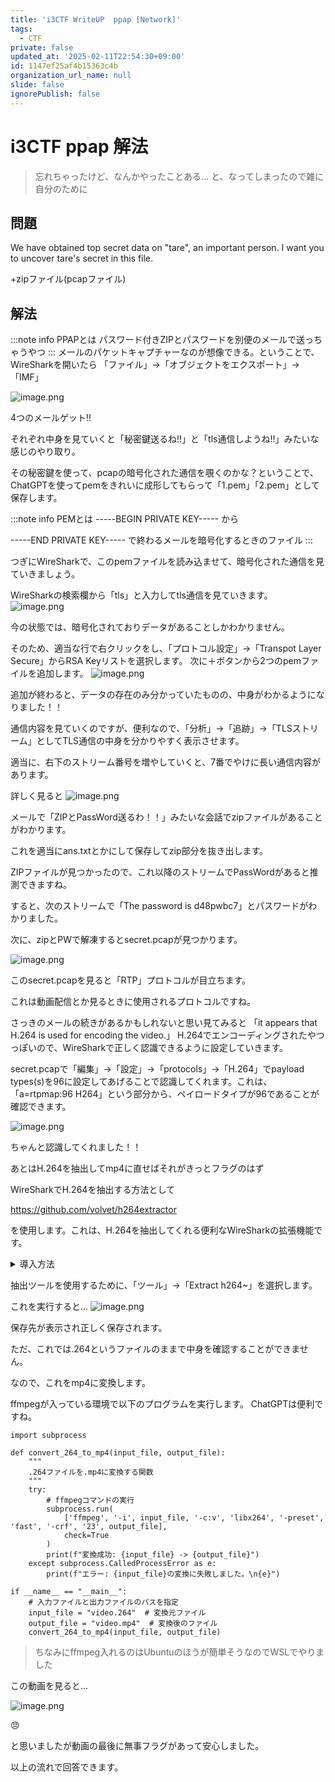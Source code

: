 ```yaml
---
title: 'i3CTF WriteUP  ppap [Network]'
tags:
  - CTF
private: false
updated_at: '2025-02-11T22:54:30+09:00'
id: 1147ef25af4b15363c4b
organization_url_name: null
slide: false
ignorePublish: false
---
```

# i3CTF ppap 解法

> 忘れちゃったけど、なんかやったことある...
と、なってしまったので雑に自分のために

## 問題
We have obtained top secret data on "tare", an important person. I want you to uncover tare's secret in this file.

+zipファイル(pcapファイル)

## 解法
:::note info
PPAPとは
パスワード付きZIPとパスワードを別便のメールで送っちゃうやつ
:::
メールのパケットキャプチャーなのが想像できる。ということで、WireSharkを開いたら
「ファイル」->「オブジェクトをエクスポート」->「IMF」

![image.png](https://qiita-image-store.s3.ap-northeast-1.amazonaws.com/0/3810599/5a1bbaf0-91f2-eb5f-9308-80ccdb922572.png)

4つのメールゲット!!

それぞれ中身を見ていくと「秘密鍵送るね!!」と「tls通信しようね!!」みたいな感じのやり取り。

その秘密鍵を使って、pcapの暗号化された通信を覗くのかな？ということで、ChatGPTを使ってpemをきれいに成形してもらって「1.pem」「2.pem」として保存します。

:::note info
PEMとは
-----BEGIN PRIVATE KEY-----
から

-----END PRIVATE KEY-----
で終わるメールを暗号化するときのファイル
:::

つぎにWireSharkで、このpemファイルを読み込ませて、暗号化された通信を見ていきましょう。

WireSharkの検索欄から「tls」と入力してtls通信を見ていきます。
![image.png](https://qiita-image-store.s3.ap-northeast-1.amazonaws.com/0/3810599/832efe3d-4f2d-a555-6702-73d842677028.png)

今の状態では、暗号化されておりデータがあることしかわかりません。

そのため、適当な行で右クリックをし、「プロトコル設定」->「Transpot Layer Secure」からRSA Keyリストを選択します。
次に＋ボタンから2つのpemファイルを追加します。
![image.png](https://qiita-image-store.s3.ap-northeast-1.amazonaws.com/0/3810599/369e9e6c-59a3-808f-d1ea-68f8d8d4d637.png)

追加が終わると、データの存在のみ分かっていたものの、中身がわかるようになりました！！

通信内容を見ていくのですが、便利なので、「分析」->「追跡」->「TLSストリーム」としてTLS通信の中身を分かりやすく表示させます。

適当に、右下のストリーム番号を増やしていくと、7番でやけに長い通信内容があります。

詳しく見ると
![image.png](https://qiita-image-store.s3.ap-northeast-1.amazonaws.com/0/3810599/35e23ad6-156c-04fe-30d5-1116b6208f62.png)

メールで「ZIPとPassWord送るわ！！」みたいな会話でzipファイルがあることがわかります。

これを適当にans.txtとかにして保存してzip部分を抜き出します。

ZIPファイルが見つかったので、これ以降のストリームでPassWordがあると推測できますね。

すると、次のストリームで「The password is d48pwbc7」とパスワードがわかりました。

次に、zipとPWで解凍するとsecret.pcapが見つかります。

![image.png](https://qiita-image-store.s3.ap-northeast-1.amazonaws.com/0/3810599/7f6682df-994c-ea83-57ff-7975ec3d2a3d.png)


このsecret.pcapを見ると「RTP」プロトコルが目立ちます。

これは動画配信とか見るときに使用されるプロトコルですね。


さっきのメールの続きがあるかもしれないと思い見てみると
「it appears that H.264 is used for encoding the video.」
H.264でエンコーディングされたやつっぽいので、WireSharkで正しく認識できるように設定していきます。

secret.pcapで「編集」->「設定」->「protocols」->「H.264」でpayload types(s)を96に設定してあげることで認識してくれます。これは、「a=rtpmap:96 H264」という部分から、ペイロードタイプが96であることが確認できます。

![image.png](https://qiita-image-store.s3.ap-northeast-1.amazonaws.com/0/3810599/f5bc37ed-ed09-6813-50ae-3883c7c7c1d9.png)

ちゃんと認識してくれました！！


あとはH.264を抽出してmp4に直せばそれがきっとフラグのはず

WireSharkでH.264を抽出する方法として

https://github.com/volvet/h264extractor

を使用します。これは、H.264を抽出してくれる便利なWireSharkの拡張機能です。

<details><summary>導入方法</summary>

DownloadZipからダウンロードして解凍します。
その中の.luaファイル2つあるので、
```
C:\Program Files\Wireshark\plugin
```
の中にコピーします。
</details>

抽出ツールを使用するために、「ツール」->「Extract h264~」を選択します。

これを実行すると...
![image.png](https://qiita-image-store.s3.ap-northeast-1.amazonaws.com/0/3810599/983de356-d343-91df-ddd0-bb0769af1f96.png)

保存先が表示され正しく保存されます。

ただ、これでは.264というファイルのままで中身を確認することができません。

なので、これをmp4に変換します。

ffmpegが入っている環境で以下のプログラムを実行します。
ChatGPTは便利ですね。


```
import subprocess

def convert_264_to_mp4(input_file, output_file):
    """
    .264ファイルを.mp4に変換する関数
    """
    try:
        # ffmpegコマンドの実行
        subprocess.run(
            ['ffmpeg', '-i', input_file, '-c:v', 'libx264', '-preset', 'fast', '-crf', '23', output_file],
            check=True
        )
        print(f"変換成功: {input_file} -> {output_file}")
    except subprocess.CalledProcessError as e:
        print(f"エラー: {input_file}の変換に失敗しました。\n{e}")

if __name__ == "__main__":
    # 入力ファイルと出力ファイルのパスを指定
    input_file = "video.264"  # 変換元ファイル
    output_file = "video.mp4"  # 変換後のファイル
    convert_264_to_mp4(input_file, output_file)
```
> ちなみにffmpeg入れるのはUbuntuのほうが簡単そうなのでWSLでやりました

この動画を見ると...

![image.png](https://qiita-image-store.s3.ap-northeast-1.amazonaws.com/0/3810599/7ae8ea2d-21d5-ed15-91da-6a6a3bdbc4e8.png)

:angry: 

と思いましたが動画の最後に無事フラグがあって安心しました。

以上の流れで回答できます。
